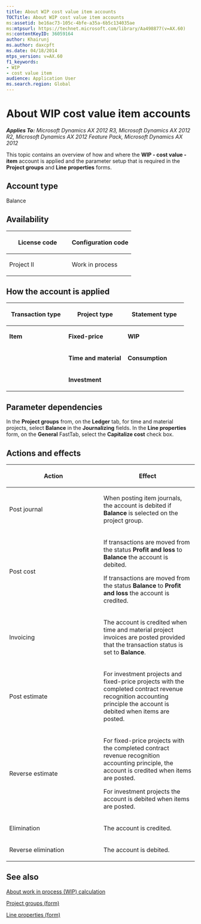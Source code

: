 ```yaml
---
title: About WIP cost value item accounts
TOCTitle: About WIP cost value item accounts
ms:assetid: be16ac73-105c-4bfe-a35a-6b5c134035ae
ms:mtpsurl: https://technet.microsoft.com/library/Aa498877(v=AX.60)
ms:contentKeyID: 36059164
author: Khairunj
ms.author: daxcpft
ms.date: 04/18/2014
mtps_version: v=AX.60
f1_keywords:
- WIP
- cost value item
audience: Application User
ms.search.region: Global
---
```


# About WIP cost value item accounts 


_**Applies To:** Microsoft Dynamics AX 2012 R3, Microsoft Dynamics AX 2012 R2, Microsoft Dynamics AX 2012 Feature Pack, Microsoft Dynamics AX 2012_

This topic contains an overview of how and where the **WIP - cost value - item** account is applied and the parameter setup that is required in the **Project groups** and **Line properties** forms.

## Account type

Balance

## Availability

<table>
<colgroup>
<col style="width: 50%" />
<col style="width: 50%" />
</colgroup>
<thead>
<tr class="header">
<th><p>License code</p></th>
<th><p>Configuration code</p></th>
</tr>
</thead>
<tbody>
<tr class="odd">
<td><p>Project II</p></td>
<td><p>Work in process</p></td>
</tr>
</tbody>
</table>


## How the account is applied

<table>
<colgroup>
<col style="width: 33%" />
<col style="width: 33%" />
<col style="width: 33%" />
</colgroup>
<thead>
<tr class="header">
<th><p>Transaction type</p></th>
<th><p>Project type</p></th>
<th><p>Statement type</p></th>
</tr>
</thead>
<tbody>
<tr class="odd">
<td><p><strong>Item</strong></p></td>
<td><p><strong>Fixed-price</strong></p></td>
<td><p><strong>WIP</strong></p></td>
</tr>
<tr class="even">
<td><p></p></td>
<td><p><strong>Time and material</strong></p></td>
<td><p><strong>Consumption</strong></p></td>
</tr>
<tr class="odd">
<td><p></p></td>
<td><p><strong>Investment</strong></p></td>
<td><p></p></td>
</tr>
</tbody>
</table>


## Parameter dependencies

In the **Project groups** from, on the **Ledger** tab, for time and material projects, select **Balance** in the **Journalizing** fields. In the **Line properties** form, on the **General** FastTab, select the **Capitalize cost** check box.

## Actions and effects

<table>
<colgroup>
<col style="width: 50%" />
<col style="width: 50%" />
</colgroup>
<thead>
<tr class="header">
<th><p>Action</p></th>
<th><p>Effect</p></th>
</tr>
</thead>
<tbody>
<tr class="odd">
<td><p>Post journal</p></td>
<td><p>When posting item journals, the account is debited if <strong>Balance</strong> is selected on the project group.</p></td>
</tr>
<tr class="even">
<td><p>Post cost</p></td>
<td><p>If transactions are moved from the status <strong>Profit and loss</strong> to <strong>Balance</strong> the account is debited.</p>
<p>If transactions are moved from the status <strong>Balance</strong> to <strong>Profit and loss</strong> the account is credited.</p></td>
</tr>
<tr class="odd">
<td><p>Invoicing</p></td>
<td><p>The account is credited when time and material project invoices are posted provided that the transaction status is set to <strong>Balance</strong>.</p></td>
</tr>
<tr class="even">
<td><p>Post estimate</p></td>
<td><p>For investment projects and fixed-price projects with the completed contract revenue recognition accounting principle the account is debited when items are posted.</p></td>
</tr>
<tr class="odd">
<td><p>Reverse estimate</p></td>
<td><p>For fixed-price projects with the completed contract revenue recognition accounting principle, the account is credited when items are posted.</p>
<p>For investment projects the account is debited when items are posted.</p></td>
</tr>
<tr class="even">
<td><p>Elimination</p></td>
<td><p>The account is credited.</p></td>
</tr>
<tr class="odd">
<td><p>Reverse elimination</p></td>
<td><p>The account is debited.</p></td>
</tr>
</tbody>
</table>


## See also

[About work in process (WIP) calculation](about-work-in-process-wip-calculation.md)

[Project groups (form)](https://technet.microsoft.com/library/aa590435\(v=ax.60\))

[Line properties (form)](https://technet.microsoft.com/library/aa590082\(v=ax.60\))

  


